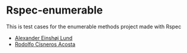 # Rspec-enumerable

This is test cases for the enumerable methods project made with Rspec

+ [Alexander Einshøj Lund](https://github.com/allun26)
+ [Rodolfo Cisneros Acosta](https://github.com/rociac)